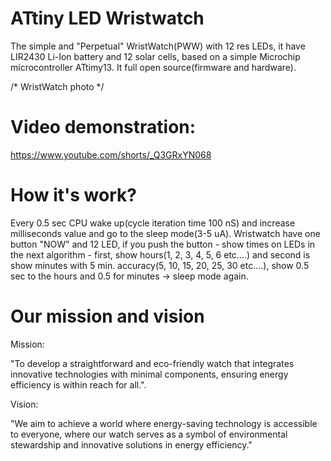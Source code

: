# ATtiny LED Wristwatch

The simple and "Perpetual" WristWatch(PWW) with 12 res LEDs, it have LIR2430 Li-Ion battery and 12 solar cells, based on a simple Microchip microcontroller ATtimy13. It full open source(firmware and hardware).

/* WristWatch photo */

# Video demonstration:

https://www.youtube.com/shorts/_Q3GRxYN068

# How it's work?

Every 0.5 sec CPU wake up(cycle iteration time 100 nS) and increase milliseconds value and go to the sleep mode(3-5 uA). Wristwatch have one button "NOW" and 12 LED, if you push the button - show times on LEDs in the next algorithm - first, show hours(1, 2, 3, 4, 5, 6 etc....) and second is show minutes with 5 min. accuracy(5, 10, 15, 20, 25, 30 etc....), show 0.5 sec to the hours and 0.5 for minutes -> sleep mode again.

# Our mission and vision

Mission:

"To develop a straightforward and eco-friendly watch that integrates innovative technologies with minimal components, ensuring energy efficiency is within reach for all.".

Vision:

"We aim to achieve a world where energy-saving technology is accessible to everyone, where our watch serves as a symbol of environmental stewardship and innovative solutions in energy efficiency."
